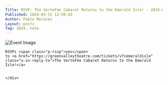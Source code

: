 ```yaml
---
Title: RSVP: The VerteFée Cabaret Returns to the Emerald Isle! - 2024-03-15
Published: 2024-03-15 12:56:43
Author: Pablo Morales
Layout: posts
Tag: 2024, note
---
```

<div class="measure db center f5 f4-ns lh-copy">
   <img class="db w-50 mt4 mt5-ns" src="https://images.squarespace-cdn.com/content/v1/5c51f7cf8ab7226d0ec6f55e/1709674035718-1YBEB1PLPZDC93OMCMFA/Returns+to+Emerald+square.jpg?format=1000w" alt="Event Image">



    RSVPs <span class="p-rsvp">yes</span> 
    to <a href="https://greenvalleytheatre.com/tickets/vfcemeraldisle" class="u-in-reply-to">The VerteFée Cabaret Returns to the Emerald Isle!</a>


    </div>


